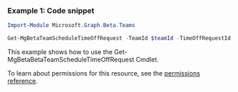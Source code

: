 ### Example 1: Code snippet

```powershellImport-Module Microsoft.Graph.Beta.Teams

Get-MgBetaTeamScheduleTimeOffRequest -TeamId $teamId -TimeOffRequestId $timeOffRequestId
```
This example shows how to use the Get-MgBetaBetaTeamScheduleTimeOffRequest Cmdlet.
To learn about permissions for this resource, see the [permissions reference](/graph/permissions-reference).

